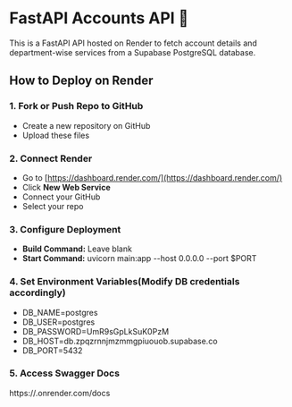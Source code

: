 # FastAPI Accounts API 🚀

This is a FastAPI API hosted on Render to fetch account details and department-wise services from a Supabase PostgreSQL database.

## How to Deploy on Render

### 1. Fork or Push Repo to GitHub
- Create a new repository on GitHub
- Upload these files

### 2. Connect Render
- Go to [https://dashboard.render.com/](https://dashboard.render.com/)
- Click **New Web Service**
- Connect your GitHub
- Select your repo

### 3. Configure Deployment
- **Build Command:** Leave blank
- **Start Command:**
  uvicorn main:app --host 0.0.0.0 --port $PORT

### 4. Set Environment Variables(Modify DB credentials accordingly)
- DB_NAME=postgres
- DB_USER=postgres
- DB_PASSWORD=UmR9sGpLkSuK0PzM
- DB_HOST=db.zpqzrnnjmzmmgpiuouob.supabase.co
- DB_PORT=5432

### 5. Access Swagger Docs
https://<your-app>.onrender.com/docs
